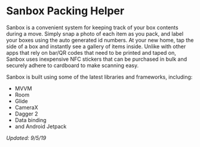 # Sanbox Packing Helper

Sanbox is a convenient system for keeping track of your box contents during a move. Simply snap a photo of each item as you pack, and label your boxes using the auto generated id numbers. At your new home, tap the side of a box and instantly see a gallery of items inside. Unlike with other apps that rely on bar/QR codes that need to be printed and taped on, Sanbox uses inexpensive NFC stickers that can be purchased in bulk and securely adhere to cardboard to make scanning easy.

Sanbox is built using some of the latest libraries and frameworks, including:

- MVVM
- Room
- Glide
- CameraX
- Dagger 2
- Data binding
- and Android Jetpack

*Updated: 9/5/19*
